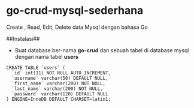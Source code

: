 # go-crud-mysql-sederhana
Create , Read, Edit, Delete data Mysql dengan bahasa Go


##Instalasi##

- Buat database ber-nama **go-crud** dan sebuah tabel di database mysql dengan nama tabel **users**

```
CREATE TABLE `users` (
  `id` int(11) NOT NULL AUTO_INCREMENT,
  `username` varchar(50) DEFAULT NULL,
  `first_name` varchar(200) NOT NULL,
  `last_name` varchar(200) NOT NULL,
  `password` varchar(120) DEFAULT NULL
) ENGINE=InnoDB DEFAULT CHARSET=latin1;

```

##